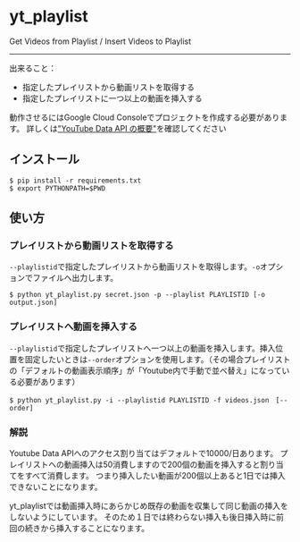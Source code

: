 # yt_playlist
Get Videos from Playlist / Insert Videos to Playlist

----
出来ること：
- 指定したプレイリストから動画リストを取得する
- 指定したプレイリストに一つ以上の動画を挿入する


動作させるにはGoogle Cloud Consoleでプロジェクトを作成する必要があります。
詳しくは["YouTube Data API の概要"](https://developers.google.com/youtube/v3/getting-started?hl=ja)を確認してください

## インストール

```
$ pip install -r requirements.txt
$ export PYTHONPATH=$PWD
```


## 使い方

### プレイリストから動画リストを取得する


```--playlistid```で指定したプレイリストから動画リストを取得します。```-o```オプションでファイルへ出力します。

```
$ python yt_playlist.py secret.json -p --playlist PLAYLISTID [-o output.json]
```


### プレイリストへ動画を挿入する

```--playlistid```で指定したプレイリストへ一つ以上の動画を挿入します。挿入位置を固定したいときは```--order```オプションを使用します。（その場合プレイリストの「デフォルトの動画表示順序」が「Youtube内で手動で並べ替え」になっている必要があります）
```
$ python yt_playlist.py -i --playlistid PLAYLISTID -f videos.json　[--order]
```

### 解説

Youtube Data APIへのアクセス割り当てはデフォルトで10000/日あります。
プレイリストへの動画挿入は50消費しますので200個の動画を挿入すると割り当てをすべて消費します。
つまり挿入したい動画が200個以上あると1日では挿入できないことになります。

yt_playlistでは動画挿入時にあらかじめ既存の動画を収集して同じ動画の挿入をしないようにしています。
そのため１日では終わらない挿入も後日挿入時に前回の続きから挿入することになります。

